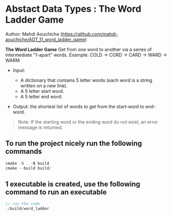# Abstact Data Types : The Word Ladder Game

Author: Mahdi Aouchiche (<https://github.com/mahdi-aouchiche/ADT_11_word_ladder_game>)

**The Word Ladder Game** Get from one word to another via a series of intermediate "1-apart" words.
Example: COLD → CORD → CARD → WARD → WARM

* Input:
  * A dictionary that contains 5 letter words (each word is a string written on a new line).
  * A 5 letter start word.
  * A 5 letter end word.

* Output: the shortest list of words to get from the start-word to end-word.

> Note: If the starting word or the ending word do not exist, an error message is returned.

## To run the project nicely run the following commands

```c++
cmake -S . -B build
cmake --build build/ 
```

## 1 executable is created, use the following command to run an executable

```c++
// run the code
./build/word_ladder
```
